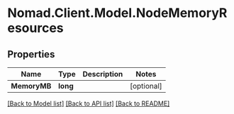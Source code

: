 # Nomad.Client.Model.NodeMemoryResources

## Properties

Name | Type | Description | Notes
------------ | ------------- | ------------- | -------------
**MemoryMB** | **long** |  | [optional] 

[[Back to Model list]](../README.md#documentation-for-models) [[Back to API list]](../README.md#documentation-for-api-endpoints) [[Back to README]](../README.md)

